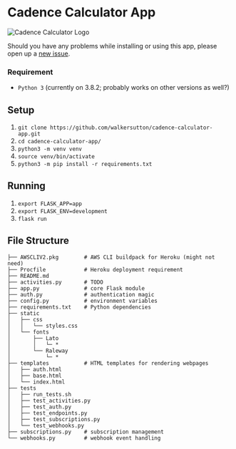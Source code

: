 # Cadence Calculator App

<!-- **Read more about this project [here](https://walkercsutton.com/projects/cadence-calculator).** -->

![Cadence Calculator Logo](https://i.imgur.com/XCdXTfzt.jpg)

Should you have any problems while installing or using this app, please open up a [new issue](https://github.com/walkersutton/cadence-calculator-app/issues).

### Requirement
* `Python 3` (currently on 3.8.2; probably works on other versions as well?)

## Setup
1. `git clone https://github.com/walkersutton/cadence-calculator-app.git`
2. `cd cadence-calculator-app/`
3. `python3 -m venv venv`
4. `source venv/bin/activate`
5. `python3 -m pip install -r requirements.txt`

## Running
1. `export FLASK_APP=app`
2. `export FLASK_ENV=development`
3. `flask run`

## File Structure
```
├── AWSCLIV2.pkg        # AWS CLI buildpack for Heroku (might not need)
├── Procfile            # Heroku deployment requirement
├── README.md
├── activities.py       # TODO
├── app.py              # core Flask module
├── auth.py             # authentication magic
├── config.py           # environment variables
├── requirements.txt    # Python dependencies
├── static
│   ├── css
│   │   └── styles.css
│   └── fonts
│       ├── Lato
│       │   └─ *
│       └── Raleway
│           └─ *
├── templates           # HTML templates for rendering webpages
│   ├── auth.html
│   ├── base.html
│   └── index.html
├── tests
│   ├── run_tests.sh
│   ├── test_activities.py
│   ├── test_auth.py
│   ├── test_endpoints.py
│   ├── test_subscriptions.py
│   └── test_webhooks.py
├── subscriptions.py    # subscription management
└── webhooks.py         # webhook event handling
```
